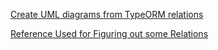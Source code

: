 

[Create UML diagrams from TypeORM relations](https://github.com/eugene-manuilov/typeorm-uml)


[Reference Used for Figuring out some Relations](https://github.com/mattwelke/typeorm-postgres-example/blob/main/src/models/Appointment.ts)
